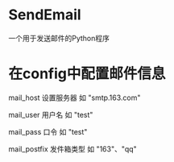# SendEmail #

一个用于发送邮件的Python程序

# 在config中配置邮件信息

  mail_host 设置服务器 如 "smtp.163.com"
  
  mail_user 用户名 如 "test"
  
  mail_pass 口令 如 "test"
  
  mail_postfix 发件箱类型 如 "163"、"qq"
